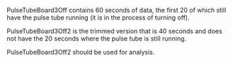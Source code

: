 PulseTubeBoard3Off contains 60 seconds of data, the first 20 of which still have the pulse tube running (it is in the process of turning off).

PulseTubeBoard3Off2 is the trimmed version that is 40 seconds and does not have the 20 seconds where the pulse tube is still running. 

PulseTubeBoard3Off2 should be used for analysis.
